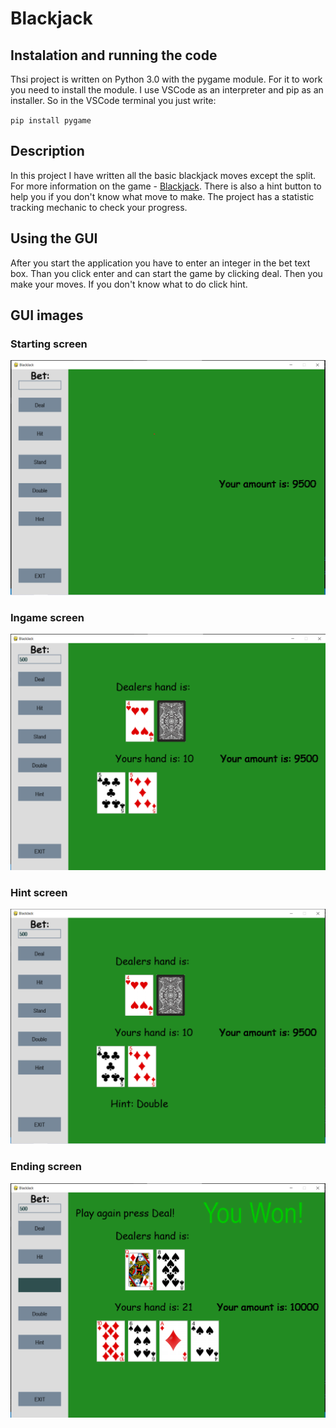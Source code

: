 # Blackjack
## Instalation and running the code
Thsi project is written on Python 3.0 with the pygame module. For it to work you need to install the module. I use VSCode as an interpreter and pip as an installer. So in the VSCode terminal you just write:

`pip install pygame`

## Description
In this project I have written all the basic blackjack moves except the split. For more information on the game - [Blackjack](https://en.wikipedia.org/wiki/Blackjack). There is also a hint button to help you if you don't know what move to make. The project has a statistic tracking mechanic to check your progress.

## Using the GUI
After you start the application you have to enter an integer in the bet text box. Than you click enter and can start the game by clicking deal. Then you make your moves. If you don't know what to do click hint.

## GUI images
### Starting screen
![Starting screen](https://github.com/stoyanoronaldo/Blackjack/blob/main/GUI%20images/Screenshot%202023-02-07%20160059.png)

### Ingame screen
![Ingame screen](https://github.com/stoyanoronaldo/Blackjack/blob/main/GUI%20images/Screenshot%202023-02-07%20160146.png)

### Hint screen
![Hint screen](https://github.com/stoyanoronaldo/Blackjack/blob/main/GUI%20images/Screenshot%202023-02-07%20160229.png)

### Ending screen
![Ending screen](https://github.com/stoyanoronaldo/Blackjack/blob/main/GUI%20images/Screenshot%202023-02-07%20160413.png)

